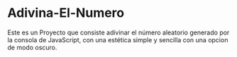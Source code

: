 # Adivina-El-Numero

Este es un Proyecto que consiste adivinar el número aleatorio generado por la consola de JavaScript, con una estética simple y sencilla con una opcion de modo oscuro. 
